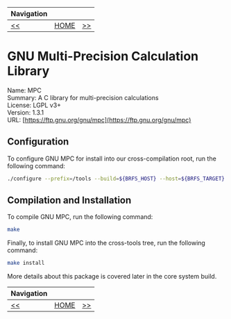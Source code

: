 | Navigation |||
| --- | --- | ---: |
| [<<](./TempToolsMPFR.md) | [HOME](./README.md) | [>>](./TempToolsISL.md) |

# GNU Multi-Precision Calculation Library

Name: MPC<br />
Summary: A C library for multi-precision calculations<br />
License: LGPL v3+<br />
Version: 1.3.1<br />
URL: [https://ftp.gnu.org/gnu/mpc](https://ftp.gnu.org/gnu/mpc)<br />

## Configuration

To configure GNU MPC for install into our cross-compilation root, run the following command:

```bash
./configure --prefix=/tools --build=${BRFS_HOST} --host=${BRFS_TARGET} --libdir=/tools/lib64
```

## Compilation and Installation

To compile GNU MPC, run the following command:

```bash
make
```

Finally, to install GNU MPC into the cross-tools tree, run the following command:

```bash
make install
```

More details about this package is covered later in the core system build.

| Navigation |||
| --- | --- | ---: |
| [<<](./TempToolsMPFR.md) | [HOME](./README.md) | [>>](./TempToolsISL.md) |
